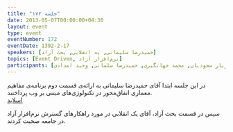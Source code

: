 ```yaml
---
title: "جلسه ۱۷۲"
date: 2013-05-07T00:00:00+04:30
layout: event
type: event
eventNumber: 172
eventDate: 1392-2-17
speakers: [حمیدرضا سلیمانی, یه انقلابی, بحث آزاد]
topics: [Event Driven, نرم‌افزار آزاد]
participants: [بهنام توکلی کرمانی, محمد دماوندی, رضا سامعی, علی سلیمانی, امید پورهادی, معین میرجلیلی, آرش حقیقت, سعید وایقانی, محمد درویش, سمانه شماه محمدی, مریم لاهیجانی, رضا فرخی, امید خسروجردی, مجتبی هخامنش, رضا علیزاده مجد, سید مجید عظیمی, سید محمد حسین سجادی منش, ادوین بابومیان, احمد صوفی محمودی, مجید مصطفوی, وحید فردی, عطا فتاحی بارزی, دانیال بهزادی, یه انقلابی, کوشا اسماعیل‌پور, پویا جوان بخت, مائده هاتفی, مرتضی کاظمی, محمد علی مقدس زاده, اسحاق فدائی, مازیار سجودیان, محمد جهانگیری, حمیدرضا سلمانی, وحید امدادی]
---
```

در این جلسه ابتدا آقای حمیدرضا سلیمانی به ارائه‌ی قسمت دوم برنامه‌ی مفاهیم معماری اتفاق‌محور در تکنولوژی‌های مبتنی بر وب پرداختند.  
[اسلاید](/events/presentations/172/event_driven_2.pdf)  

‌سپس در قسمت بحث آزاد، آقای یک انقلابی در مورد راهکارهای گسترش نرم‌افزار آزاد در جامعه صحبت کردند.